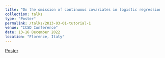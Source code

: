 ```yaml
---
title: "On the omission of continuous covariates in logistic regression"
collection: talks
type: "Poster"
permalink: /talks/2013-03-01-tutorial-1
venue: "ICSD Conference"
date: 13-16 December 2022
location: "Florence, Italy"
---
```


[Poster](/files/Poster.pdf)

